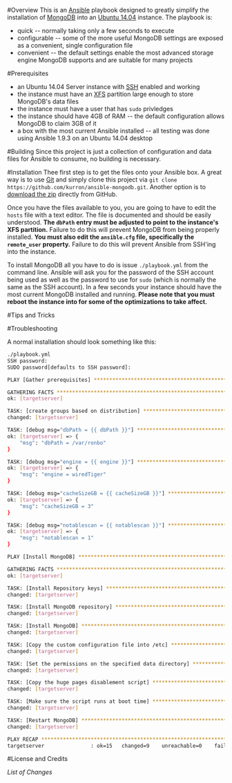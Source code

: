 #Overview
This is an [Ansible](http://www.ansible.com/) playbook designed to greatly simplify the installation 
of [MongoDB](https://www.mongodb.org/) into an [Ubuntu 14.04](http://www.ubuntu.com/) instance.  The playbook is:

* quick -- normally taking only a few seconds to execute
* configurable -- some of the more useful MongoDB settings are exposed as a convenient, single configuration file
* convenient -- the default settings enable the most advanced storage engine MongoDB supports and are suitable for
many projects

#Prerequisites

* an Ubuntu 14.04 Server instance with [SSH](http://www.openssh.com/) enabled and working
* the instance must have an [XFS](https://en.wikipedia.org/wiki/XFS) partition large enough to store MongoDB's data files
* the instance must have a user that has `sudo` privledges
* the instance should have 4GB of RAM -- the default configuration allows MongoDB to claim 3GB of it
* a box with the most current Ansible installed -- all testing was done using Ansible 1.9.3 on an Ubuntu 14.04 desktop
 
#Building
Since this project is just a collection of configuration and data files for Ansible to consume, no building is necessary.

#Installation
Thee first step is to get the files onto your Ansible box.  A great way is to use [Git](https://git-scm.com/) and
simply clone this project via `git clone https://github.com/kurron/ansible-mongodb.git`.  Another option is to 
[download the zip](https://github.com/kurron/ansible-mongodb/archive/master.zip) directly from GitHub.

Once you have the files available to you, you are going to have to edit the `hosts` file with a text editor.  The 
file is documented and should be easily understood. **The `dbPath` entry must be adjusted to point to the instance's
XFS partition.** Failure to do this will prevent MongoDB from being properly installed. **You must also edit the 
`ansible.cfg` file, specifically the `remote_user` property.**  Failure to do this will prevent Ansible from 
SSH'ing into the instance.

To install MongoDB all you have to do is issue `./playbook.yml` from the command line.  Ansible will ask you for the password 
of the SSH account being used as well as the password to use for `sudo` (which is normally the same as the SSH account). In a few
seconds your instance should have the most current MongoDB installed and running.  **Please note that you must reboot the instance 
into for some of the optimizations to take affect.** 

#Tips and Tricks

#Troubleshooting

A normal installation should look something like this:

```bash
./playbook.yml 
SSH password: 
SUDO password[defaults to SSH password]: 

PLAY [Gather prerequisites] *************************************************** 

GATHERING FACTS *************************************************************** 
ok: [targetserver]

TASK: [create groups based on distribution] *********************************** 
changed: [targetserver]

TASK: [debug msg="dbPath = {{ dbPath }}"] ************************************* 
ok: [targetserver] => {
    "msg": "dbPath = /var/ronbo"
}

TASK: [debug msg="engine = {{ engine }}"] ************************************* 
ok: [targetserver] => {
    "msg": "engine = wiredTiger"
}

TASK: [debug msg="cacheSizeGB = {{ cacheSizeGB }}"] *************************** 
ok: [targetserver] => {
    "msg": "cacheSizeGB = 3"
}

TASK: [debug msg="notablescan = {{ notablescan }}"] *************************** 
ok: [targetserver] => {
    "msg": "notablescan = 1"
}

PLAY [Install MongoDB] ******************************************************** 

GATHERING FACTS *************************************************************** 
ok: [targetserver]

TASK: [Install Repository keys] *********************************************** 
changed: [targetserver]

TASK: [Install MongoDB repository] ******************************************** 
changed: [targetserver]

TASK: [Install MongoDB] ******************************************************* 
changed: [targetserver]

TASK: [Copy the custom configuration file into /etc] ************************** 
changed: [targetserver]

TASK: [Set the permissions on the specified data directory] ******************* 
changed: [targetserver]

TASK: [Copy the huge pages disablement script] ******************************** 
changed: [targetserver]

TASK: [Make sure the script runs at boot time] ******************************** 
changed: [targetserver]

TASK: [Restart MongoDB] ******************************************************* 
changed: [targetserver]

PLAY RECAP ******************************************************************** 
targetserver               : ok=15   changed=9    unreachable=0    failed=0   
```

#License and Credits

*List of Changes*
